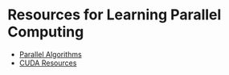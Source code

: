 # Resources for Learning Parallel Computing

* [Parallel Algorithms](https://github.com/54ur4v/parallel_computing_resources/blob/master/algorithms.md)
* [CUDA Resources](https://github.com/54ur4v/parallel_computing_resources/blob/master/cuda.md)
